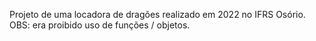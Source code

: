 Projeto de uma locadora de dragões realizado em 2022 no IFRS Osório. OBS: era proibido uso de funções / objetos. 

